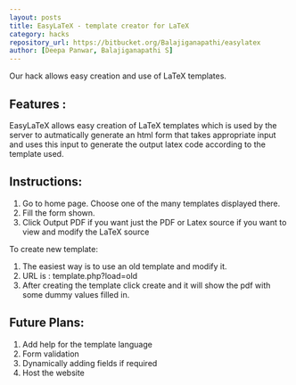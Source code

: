 ```yaml
---
layout: posts
title: EasyLaTeX - template creator for LaTeX
category: hacks
repository_url: https://bitbucket.org/Balajiganapathi/easylatex
author: [Deepa Panwar, Balajiganapathi S] 
---
```



Our hack allows easy creation and use of LaTeX templates.



Features :
---------
EasyLaTeX allows easy creation of LaTeX templates which is used by the server to autmatically generate an html form that takes appropriate input and uses this input to generate the output latex code according to the template used.

Instructions:
------------

1. Go to home page. Choose one of the many templates displayed there.
2. Fill the form shown.
3. Click Output PDF if you want just the PDF or Latex source if you want to view and modify the LaTeX source

To create new template:
1. The easiest way is to use an old template and modify it.
2. URL is : template.php?load=old
3. After creating the template click create and it will show the pdf with some dummy values filled in.

Future Plans:
------------
1. Add help for the template language
2. Form validation 
3. Dynamically adding fields if required
4. Host the website
